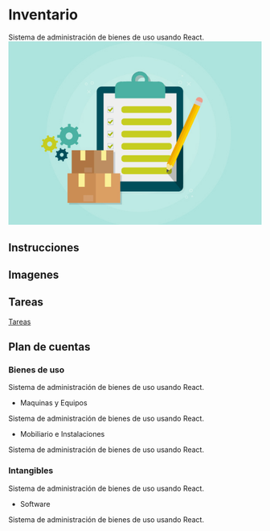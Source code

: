 # Inventario
Sistema de administración de bienes de uso usando React.
![Logo](https://raw.githubusercontent.com/belen15/Inventario/master/Logo.jpg)
## Instrucciones 

## Imagenes

## Tareas
[Tareas](https://raw.githubusercontent.com/belen15/Inventario/master/Tareas.md)

## Plan de cuentas

### Bienes de uso
Sistema de administración de bienes de uso usando React.
* Maquinas y Equipos

Sistema de administración de bienes de uso usando React.
* Mobiliario e Instalaciones

Sistema de administración de bienes de uso usando React.
### Intangibles
Sistema de administración de bienes de uso usando React.
* Software

Sistema de administración de bienes de uso usando React.
